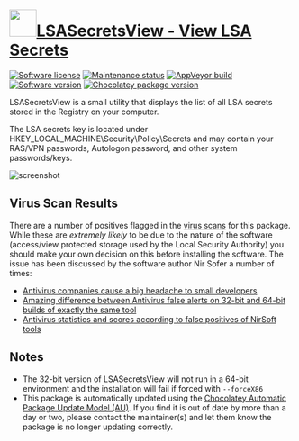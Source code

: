 # [<img src="https://cdn.jsdelivr.net/gh/dgalbraith/chocolatey-packages@ec1652f85e86682fba61efdbeb5a556dd6ad0284/icons/lsasecretsview.png" width="48" height="48"/>LSASecretsView - View LSA Secrets](https://chocolatey.org/packages/lsasecretsview)

[![Software license](https://img.shields.io/badge/license-freeware-orange)](http://www.nirsoft.net/utils/lsa_secrets_view.html)
[![Maintenance status](https://img.shields.io/badge/maintained%3F-yes-green.svg)](https://gitHub.com/dgalbraith/chocolatey-packages/graphs/commit-activity)
[![AppVeyor build](https://img.shields.io/appveyor/ci/dgalbraith/chocolatey-packages)](https://ci.appveyor.com/project/dgalbraith/chocolatey-packages)
[![Software version](https://img.shields.io/badge/Source-v1.26-blue.svg)](http://www.nirsoft.net/utils/lsa_secrets_view.html)
[![Chocolatey package version](https://img.shields.io/chocolatey/v/lsasecretsview?label=Chocolatey)](https://chocolatey.org/packages/lsasecretsview)

LSASecretsView is a small utility that displays the list of all LSA secrets stored in the Registry on your computer.

The LSA secrets key is located under HKEY_LOCAL_MACHINE\Security\Policy\Secrets and may contain your RAS/VPN passwords, Autologon password, and other system passwords/keys.

![screenshot](https://cdn.jsdelivr.net/gh/dgalbraith/chocolatey-packages@48b2855247b0e422e994f50e85b9bf8c8ca98c79/automatic/lsasecretsview/screenshot.png)

## Virus Scan Results

There are a number of positives flagged in the [virus scans](https://www.chocolatey.org/packages/lsasecretsview/1.25#virus) for this package.  While these are *extremely likely* to be due to the nature of the software (access/view protected storage used by the Local Security Authority) you should make your own decision on this before installing the software.  The issue has been discussed by the software author Nir Sofer a number of times:

* [Antivirus companies cause a big headache to small developers](https://blog.nirsoft.net/2009/05/17/antivirus-companies-cause-a-big-headache-to-small-developers)
* [Amazing difference between Antivirus false alerts on 32-bit and 64-bit builds of exactly the same tool](https://blog.nirsoft.net/2012/10/10/amazing-difference-between-antivirus-false-alerts-on-32-bit-and-64-bit-builds-of-exactly-the-same-tool)
* [Antivirus statistics and scores according to false positives of NirSoft tools](https://blog.nirsoft.net/2015/10/18/antivirus-statistics-and-scores-according-to-false-positives-of-nirsoft-tools)

## Notes

* The 32-bit version of LSASecretsView will not run in a 64-bit environment and the installation will fail if forced with `--forceX86`
* This package is automatically updated using the [Chocolatey Automatic Package Update Model (AU)](https://github.com/majkinetor/au/blob/master/README.md).
  If you find it is out of date by more than a day or two, please contact the maintainer(s) and let them know the package is no longer updating correctly.

